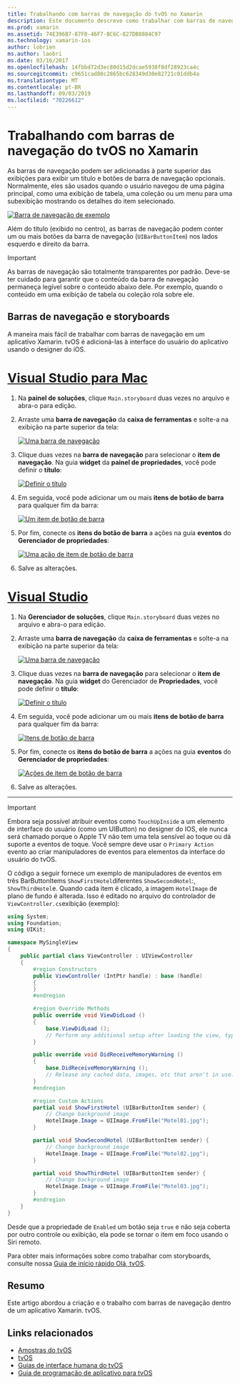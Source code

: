 ```yaml
---
title: Trabalhando com barras de navegação do tvOS no Xamarin
description: Este documento descreve como trabalhar com barras de navegação em um aplicativo tvOS criado com o Xamarin. Ele aborda a configuração de barras de navegação em um storyboard e a resposta a eventos desses botões.
ms.prod: xamarin
ms.assetid: 74E396B7-87F0-46F7-BC6C-827DB8884C97
ms.technology: xamarin-ios
author: lobrien
ms.author: laobri
ms.date: 03/16/2017
ms.openlocfilehash: 14fbbd72d3ec80d15d2dcae5938f8df28923ca4c
ms.sourcegitcommit: c9651cad80c2865bc628349d30e82721c01ddb4a
ms.translationtype: MT
ms.contentlocale: pt-BR
ms.lasthandoff: 09/03/2019
ms.locfileid: "70226612"
---
```

# <a name="working-with-tvos-navigation-bars-in-xamarin"></a>Trabalhando com barras de navegação do tvOS no Xamarin

As barras de navegação podem ser adicionadas à parte superior das exibições para exibir um título e botões de barra de navegação opcionais. Normalmente, eles são usados quando o usuário navegou de uma página principal, como uma exibição de tabela, uma coleção ou um menu para uma subexibição mostrando os detalhes do item selecionado.

[![](navigation-bars-images/navbar01.png "Barra de navegação de exemplo")](navigation-bars-images/navbar01.png#lightbox)

Além do título (exibido no centro), as barras de navegação podem conter um ou mais botões da barra de navegação (`UIBarButtonItem`) nos lados esquerdo e direito da barra.

> [!IMPORTANT]
> As barras de navegação são totalmente transparentes por padrão. Deve-se ter cuidado para garantir que o conteúdo da barra de navegação permaneça legível sobre o conteúdo abaixo dele. Por exemplo, quando o conteúdo em uma exibição de tabela ou coleção rola sobre ele.

<a name="Navigation-Bars-and-Storyboards" />

## <a name="navigation-bars-and-storyboards"></a>Barras de navegação e storyboards

A maneira mais fácil de trabalhar com barras de navegação em um aplicativo Xamarin. tvOS é adicioná-las à interface do usuário do aplicativo usando o designer do iOS.

# <a name="visual-studio-for-mactabmacos"></a>[Visual Studio para Mac](#tab/macos)

1. Na **painel de soluções**, clique `Main.storyboard` duas vezes no arquivo e abra-o para edição.
1. Arraste uma **barra de navegação** da **caixa de ferramentas** e solte-a na exibição na parte superior da tela:

    [![](navigation-bars-images/navbar02.png "Uma barra de navegação")](navigation-bars-images/navbar02.png#lightbox)
1. Clique duas vezes na **barra de navegação** para selecionar o **item de navegação**. Na guia **widget** da **painel de propriedades**, você pode definir o **título**:

    [![](navigation-bars-images/navbar03.png "Definir o título")](navigation-bars-images/navbar03.png#lightbox)
1. Em seguida, você pode adicionar um ou mais **itens de botão de barra** para qualquer fim da barra:

    [![](navigation-bars-images/navbar04.png "Um item de botão de barra")](navigation-bars-images/navbar04.png#lightbox)
1. Por fim, conecte os **itens do botão de barra** a ações na guia **eventos** do **Gerenciador de propriedades**:

    [![](navigation-bars-images/navbar05.png "Uma ação de item de botão de barra")](navigation-bars-images/navbar05.png#lightbox)
1. Salve as alterações.


# <a name="visual-studiotabwindows"></a>[Visual Studio](#tab/windows)


1. Na **Gerenciador de soluções**, clique `Main.storyboard` duas vezes no arquivo e abra-o para edição.
1. Arraste uma **barra de navegação** da **caixa de ferramentas** e solte-a na exibição na parte superior da tela:

    [![](navigation-bars-images/navbar02-vs.png "Uma barra de navegação")](navigation-bars-images/navbar02-vs.png#lightbox)
1. Clique duas vezes na **barra de navegação** para selecionar o **item de navegação**. Na guia **widget** do Gerenciador de **Propriedades**, você pode definir o **título**:

    [![](navigation-bars-images/navbar03-vs.png "Definir o título")](navigation-bars-images/navbar03-vs.png#lightbox)
1. Em seguida, você pode adicionar um ou mais **itens de botão de barra** para qualquer fim da barra:

    [![](navigation-bars-images/navbar04-vs.png "Itens de botão de barra")](navigation-bars-images/navbar04-vs.png#lightbox)
1. Por fim, conecte os **itens do botão de barra** a ações na guia **eventos** do **Gerenciador de propriedades**:

    [![](navigation-bars-images/navbar05-vs.png "Ações de item de botão de barra")](navigation-bars-images/navbar05-vs.png#lightbox)
1. Salve as alterações.


-----

> [!IMPORTANT]
> Embora seja possível atribuir eventos como `TouchUpInside` a um elemento de interface do usuário (como um UIButton) no designer do IOS, ele nunca será chamado porque o Apple TV não tem uma tela sensível ao toque ou dá suporte a eventos de toque. Você sempre deve usar o `Primary Action` evento ao criar manipuladores de eventos para elementos da interface do usuário do tvOS.

O código a seguir fornece um exemplo de manipuladores de eventos em três BarButtonItems `ShowFirstHotel`diferentes `ShowSecondHotel`:, `ShowThirdHotel`e. Quando cada item é clicado, a imagem `HotelImage` de plano de fundo é alterada. Isso é editado no arquivo do controlador de `ViewController.cs`exibição (exemplo):

```csharp
using System;
using Foundation;
using UIKit;

namespace MySingleView
{
    public partial class ViewController : UIViewController
    {
        #region Constructors
        public ViewController (IntPtr handle) : base (handle)
        {
        }
        #endregion

        #region Override Methods
        public override void ViewDidLoad ()
        {
            base.ViewDidLoad ();
            // Perform any additional setup after loading the view, typically from a nib.
        }

        public override void DidReceiveMemoryWarning ()
        {
            base.DidReceiveMemoryWarning ();
            // Release any cached data, images, etc that aren't in use.
        }
        #endregion

        #region Custom Actions
        partial void ShowFirstHotel (UIBarButtonItem sender) {
            // Change background image
            HotelImage.Image = UIImage.FromFile("Motel01.jpg");
        }

        partial void ShowSecondHotel (UIBarButtonItem sender) {
            // Change background image
            HotelImage.Image = UIImage.FromFile("Motel02.jpg");
        }

        partial void ShowThirdHotel (UIBarButtonItem sender) {
            // Change background image
            HotelImage.Image = UIImage.FromFile("Motel03.jpg");
        }
        #endregion
    }
}
```

Desde que a propriedade de `Enabled` um botão seja `true` e não seja coberta por outro controle ou exibição, ela pode se tornar o item em foco usando o Siri remoto.

Para obter mais informações sobre como trabalhar com storyboards, consulte nossa [Guia de início rápido Olá, tvOS](~/ios/tvos/get-started/hello-tvos.md).

<a name="Summary" />

## <a name="summary"></a>Resumo

Este artigo abordou a criação e o trabalho com barras de navegação dentro de um aplicativo Xamarin. tvOS.



## <a name="related-links"></a>Links relacionados

- [Amostras do tvOS](https://docs.microsoft.com/samples/browse/?products=xamarin&term=Xamarin.iOS+tvOS)
- [tvOS](https://developer.apple.com/tvos/)
- [Guias de interface humana do tvOS](https://developer.apple.com/tvos/human-interface-guidelines/)
- [Guia de programação de aplicativo para tvOS](https://developer.apple.com/library/prerelease/tvos/documentation/General/Conceptual/AppleTV_PG/)
